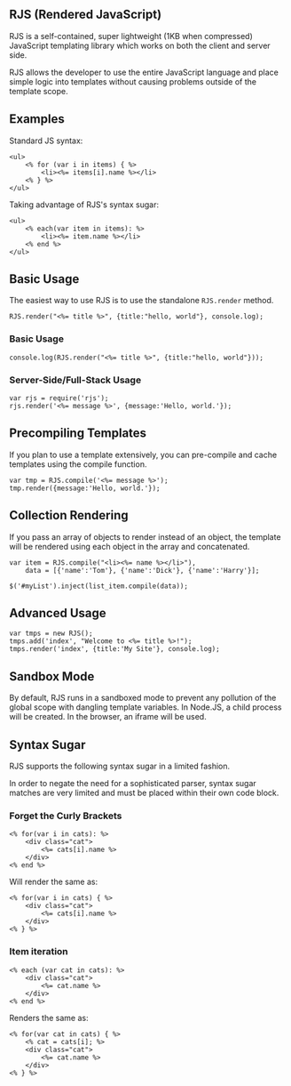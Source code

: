 RJS (Rendered JavaScript)
----

RJS is a self-contained, super lightweight (1KB when compressed) JavaScript
templating library which works on both the client and server side.

RJS allows the developer to use the entire JavaScript language and place simple
logic into templates without causing problems outside of the template scope.

## Examples

Standard JS syntax:

	<ul>
		<% for (var i in items) { %>
			<li><%= items[i].name %></li>
		<% } %>
	</ul>

Taking advantage of RJS's syntax sugar:

	<ul>
		<% each(var item in items): %>
			<li><%= item.name %></li>
		<% end %>
	</ul>

## Basic Usage

The easiest way to use RJS is to use the standalone `RJS.render` method.

	RJS.render("<%= title %>", {title:"hello, world"}, console.log);

### Basic Usage

	console.log(RJS.render("<%= title %>", {title:"hello, world"}));

### Server-Side/Full-Stack Usage

	var rjs = require('rjs');
	rjs.render('<%= message %>', {message:'Hello, world.'});

## Precompiling Templates

If you plan to use a template extensively, you can pre-compile and cache 
templates using the compile function.

	var tmp = RJS.compile('<%= message %>');
	tmp.render({message:'Hello, world.'});

## Collection Rendering

If you pass an array of objects to render instead of an object, the template
will be rendered using each object in the array and concatenated.

	var item = RJS.compile("<li><%= name %></li>"),
	    data = [{'name':'Tom'}, {'name':'Dick'}, {'name':'Harry'}];
	
	$('#myList').inject(list_item.compile(data));

## Advanced Usage 

    var tmps = new RJS();
	tmps.add('index', "Welcome to <%= title %>!");
	tmps.render('index', {title:'My Site'}, console.log);

## Sandbox Mode

By default, RJS runs in a sandboxed mode to prevent any pollution of the global
scope with dangling template variables.  In Node.JS, a child process will be 
created.  In the browser, an iframe will be used.

## Syntax Sugar

RJS supports the following syntax sugar in a limited fashion.

In order to negate the need for a sophisticated parser, syntax sugar matches
are very limited and must be placed within their own code block.

### Forget the Curly Brackets

	<% for(var i in cats): %>
		<div class="cat">
			<%= cats[i].name %>
		</div>
	<% end %>

Will render the same as:

	<% for(var i in cats) { %>
		<div class="cat">
			<%= cats[i].name %>
		</div>
	<% } %>

### Item iteration

	<% each (var cat in cats): %>
		<div class="cat">
			<%= cat.name %>
		</div>
	<% end %>

Renders the same as:

	<% for(var cat in cats) { %>
		<% cat = cats[i]; %>
		<div class="cat">
			<%= cat.name %>
		</div>
	<% } %>